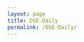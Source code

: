 ```yaml
---
layout: page
title: DSE-Daily
permalink: /DSE-Daily/
---
```


<br>
<br>
<div id="output"></div>
<!-- Load Babel -->
<script src="https://unpkg.com/babel-standalone@6/babel.min.js"></script>
<!-- Your custom script here -->
<script type="text/babel">

	var list = [

	"SSSTEEL",
	"GP"

	]

var i;

var text = "";

for (i = 0; i < list.length; i++) {
    text +=   `
    <img src="https://www.amarstock.com/Chart/draw?Code=${list[i]}&OVER=OverlayV!%3B&IND=&Size=600*750&cg=1&Cycle=Day1&Width=1&type=3&bg=white&upColor=Darkgreen&downColor=Red&grid=0&sv=1&dataType=1&X=undefined&Y=undefined">
    
    <br>`
  
}


document.getElementById('output').innerHTML = text;
</script>
<style type="text/css">
			#output {
			margin: 0 auto;
			width: 80%;
			text-align: center;
		}

</style>




